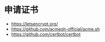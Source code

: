 # 申请证书

- <https://letsencrypt.org/>
- <https://github.com/acmesh-official/acme.sh>
- <https://github.com/certbot/certbot>
